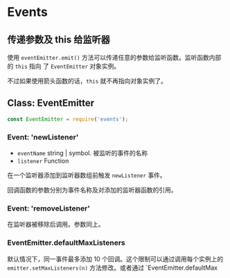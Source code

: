 # Events

## 传递参数及 this 给监听器

使用 `eventEmitter.emit()` 方法可以传递任意的参数给监听函数。监听函数内部的 `this` 指向
了 `EventEmitter` 对象实例。   

不过如果使用箭头函数的话，`this` 就不再指向对象实例了。   

## Class: EventEmitter

```js
const EventEmitter = require('events');
```   

### Event: 'newListener'

+ `eventName` string | symbol. 被监听的事件的名称
+ `listener` Function

在一个监听器添加到监听器数组前触发 `newListener` 事件。    

回调函数的参数分别为事件名称及对添加的监听器函数的引用。   

### Event: 'removeListener'

在监听器被移除后调用。参数同上。   

### EventEmitter.defaultMaxListeners

默认情况下，同一事件最多添加 10 个回调。这个限制可以通过调用每个实例上的 `emitter.setMaxListeners(n)`
方法修改。或者通过 `EventEmitter.defaultMax

